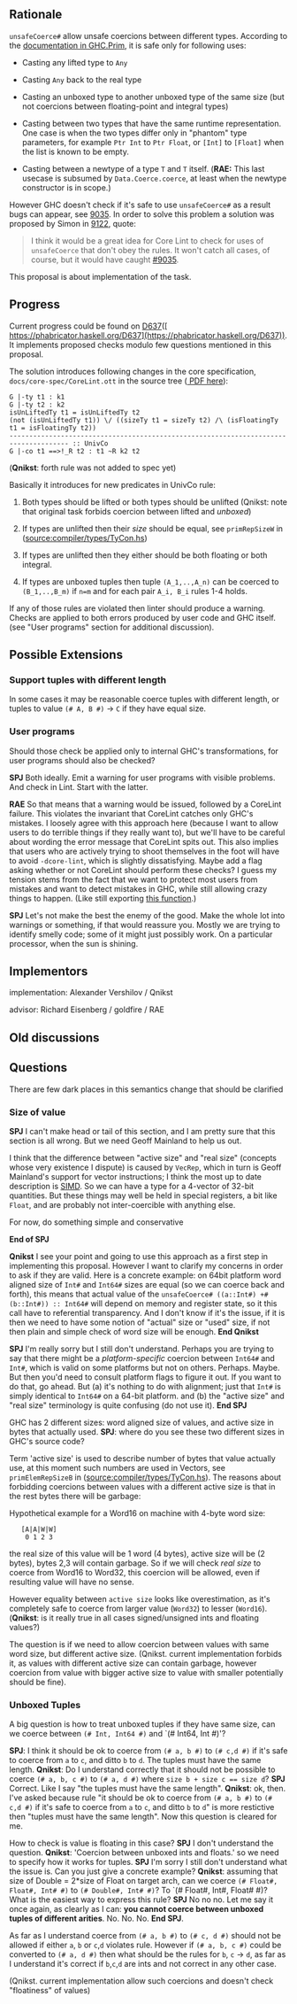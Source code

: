 ## Rationale



`unsafeCoerce#` allow unsafe coercions between different types.
According to the [
documentation in GHC.Prim](http://hackage.haskell.org/package/ghc-prim-0.3.1.0/docs/GHC-Prim.html#v:unsafeCoerce-35-), it is safe only for following uses:


- Casting any lifted type to `Any`

- Casting `Any` back to the real type

- Casting an unboxed type to another unboxed type of the same size (but not coercions between floating-point and integral types)

- Casting between two types that have the same runtime representation. One case is when the two types differ only in "phantom" type parameters, for example `Ptr Int` to `Ptr Float`, or `[Int]` to `[Float]` when the list is known to be empty. 

- Casting between a newtype of a type `T` and `T` itself.  (**RAE:** This last usecase is subsumed by `Data.Coerce.coerce`, at least when the newtype constructor is in scope.)


However GHC doesn't check if it's safe to use `unsafeCoerce#` as a result bugs can appear, see [9035](https://gitlab.staging.haskell.org/ghc/ghc/issues/9035).
In order to solve this problem a solution was proposed by Simon in [9122](https://gitlab.staging.haskell.org/ghc/ghc/issues/9122), quote:


>
>
> I think it would be a great idea for Core Lint to check for uses of `unsafeCoerce` that don't obey the rules. It won't catch all cases, of course, but it would have caught [\#9035](https://gitlab.staging.haskell.org/ghc/ghc/issues/9035). 
>
>


This proposal is about implementation of the task.


## Progress



Current progress could be found on [
D637](https://phabricator.haskell.org/D637)([
https://phabricator.haskell.org/D637](https://phabricator.haskell.org/D637)). It implements
proposed checks modulo few questions mentioned in this proposal. 



The solution introduces following changes in the core specification, `docs/core-spec/CoreLint.ott` in the source tree ([
PDF here](https://github.com/ghc/ghc/blob/master/docs/core-spec/core-spec.pdf)):


```wiki
G |-ty t1 : k1
G |-ty t2 : k2
isUnLiftedTy t1 = isUnLiftedTy t2
(not (isUnLiftedTy t1)) \/ ((sizeTy t1 = sizeTy t2) /\ (isFloatingTy t1 = isFloatingTy t2))
------------------------------------------------------------------------------------- :: UnivCo
G |-co t1 ==>!_R t2 : t1 ~R k2 t2
```


(**Qnikst**: forth rule was not added to spec yet)



Basically it introduces for new predicates in UnivCo rule:


1. Both types should be lifted or both types should be unlifted (Qnikst: note that original task forbids coercion between lifted and *unboxed*)

1. If types are unlifted then their *size* should be equal, see `primRepSizeW` in ([source:compiler/types/TyCon.hs](/trac/ghc/browser/compiler/types/TyCon.hs)[](/trac/ghc/export/HEAD/ghc/compiler/types/TyCon.hs))

1. If types are unlifted then they either should be both floating or both integral.

1. If types are unboxed tuples then tuple `(A_1,..,A_n)` can be coerced to `(B_1,..,B_m)` if `n=m` and for each pair `A_i, B_i` rules 1-4 holds.


If any of those rules are violated then linter should produce a warning.
Checks are applied to both errors produced by user code and GHC itself. (see "User programs" section for additional discussion). 


## Possible Extensions


### Support tuples with different length



In some cases it may be reasonable coerce tuples with different length, or tuples to value `(# A, B #)` -\> `C` if they have
equal size.


### User programs



Should those check be applied only to internal GHC's transformations, for user programs should also be
checked?



**SPJ** Both ideally.  Emit a warning for user programs with visible problems.  And check in Lint.  Start with the latter.



**RAE** So that means that a warning would be issued, followed by a CoreLint failure. This violates the invariant that CoreLint catches only GHC's mistakes. I loosely agree with this approach here (because I want to allow users to do terrible things if they really want to), but we'll have to be careful about wording the error message that CoreLint spits out. This also implies that users who are actively trying to shoot themselves in the foot will have to avoid `-dcore-lint`, which is slightly dissatisfying. Maybe add a flag asking whether or not CoreLint should perform these checks? I guess my tension stems from the fact that we want to protect most users from mistakes and want to detect mistakes in GHC, while still allowing crazy things to happen. (Like still exporting [
this function](https://github.com/haskell/bytestring/blob/2530b1c28f15d0f320a84701bf507d5650de6098/Data/ByteString/Internal.hs#L599).)
 
**SPJ** Let's not make the best the enemy of the good.  Make the whole lot into warnings or something, if that would reassure you.  Mostly we are trying to identify smelly code; some of it might just possibly work.  On a particular processor, when the sun is shining.  


## Implementors



implementation: Alexander Vershilov / Qnikst



advisor: Richard Eisenberg / goldfire / RAE


## Old discussions


## Questions



There are few dark places in this semantics change that should be clarified


### Size of value



**SPJ** I can't make head or tail of this section, and I am pretty sure that this section is all wrong.  But we need Geoff Mainland to help us out.  



I think that the difference between "active size" and "real size" (concepts whose very existence I dispute) is caused by `VecRep`, which in turn is Geoff Mainland's support for vector instructions; I think the most up to date description is [SIMD](simd).  So we can have a type for a 4-vector of 32-bit quantities.  But these things may well be held in special registers, a bit like `Float`, and are probably not inter-coercible with anything else. 



For now, do something simple and conservative
 
**End of SPJ**



**Qnikst** I see your point and going to use this approach as a first step in implementing this proposal. However I want  to clarify my concerns in order to ask if they are valid.
Here is a concrete example: on 64bit platform word aligned size of `Int#` and `Int64#` sizes are equal (so we can coerce back and forth), this means that 
actual value of the `unsafeCoerce# ((a::Int#) +# (b::Int#)) :: Int64#` will depend on memory and register state, so it this call have to referential transparency.
And I don't know if it's the issue, if it is then we need to have some notion of "actual" size or "used" size, if not then plain and simple check of word size will be enough.
**End Qnikst**



**SPJ** I'm really sorry but I still don't understand.  Perhaps you are trying to say that there might be a *platform-specific* coercion between `Int64#` and `Int#`, which is valid on some platforms but not on others.  Perhaps.  Maybe.  But then you'd need to consult platform flags to figure it out. If you want to do that, go ahead.  But (a) it's nothing to do with alignment; just that `Int#` is simply identical to `Int64#` on a 64-bit platform.  and (b) the "active size" and "real size" terminology is quite confusing (do not use it). **End SPJ**



GHC has 2 different sizes: word aligned size of values, and active size in bytes that actually used.  **SPJ**: where do you see these two different sizes in GHC's source code?



Term 'active size' is used to describe number of bytes that value actually use, at this moment such numbers are used
in Vectors, see `primElemRepSizeB` in ([source:compiler/types/TyCon.hs](/trac/ghc/browser/compiler/types/TyCon.hs)[](/trac/ghc/export/HEAD/ghc/compiler/types/TyCon.hs)). The reasons about forbidding coercions between
values with a different active size is that in the rest bytes there will be garbage:



Hypothetical example for a Word16 on machine with 4-byte word size:


```wiki
   [A|A|W|W]
    0 1 2 3 
```


the real size of this value will be 1 word (4 bytes), active size will be (2 bytes), bytes 2,3 will contain garbage.
So if we will check *real size* to coerce from Word16 to Word32, this coercion will be allowed, even if resulting
value will have no sense. 



However equality between `active size` looks like overestimation, as it's completely safe to coerce from larger value
(`Word32`) to lesser (`Word16`). (**Qnikst**: is it really true in all cases signed/unsigned ints and floating values?)



The question is if we need to allow coercion between values with same word size, but different active size.
(Qnikst. current implementation forbids it, as values with different active size can contain garbage, however coercion from value with bigger active size to value with smaller potentially should be fine).


### Unboxed Tuples



A big question is how to treat unboxed tuples if they have same size, can we coerce between `(# Int, Int64 #)` and \`(\# Int64, Int \#)'?



**SPJ**: I think it should be ok to coerce from `(# a, b #)` to `(# c,d #)` if it's safe to coerce from `a` to `c`, and ditto `b` to `d`.  The tuples must have the same length. 
**Qnikst**: Do I understand correctly that it should not be possible to coerce `(# a, b, c #)` to `(# a, d #)` where `size b + size c == size d`?   **SPJ** Correct. Like I say "the tuples must have the same length". **Qnikst**: ok, then. I've asked because rule "it should be ok to coerce from `(# a, b #)` to `(# c,d #)` if it's safe to coerce from `a` to `c`, and ditto `b` to `d`" is more restictive then "tuples must have the same length". Now this question is cleared for me.
 



How to check is value is floating in this case?  **SPJ** I don't understand the question.
**Qnikst**: 'Coercion between unboxed ints and floats.' so we need to specify how it works for tuples.  **SPJ** I'm sorry I still don't understand what the issue is.  Can you just give a concrete example? 
**Qnikst**: assuming that size of Double = 2\*size of Float on target arch, can we coerce `(# Float#, Float#, Int# #)` to `(# Double#, Int# #)`? To \`(\# Float\#, Int\#, Float\# \#)? What is the easiest way to express this rule?  **SPJ** No no no.  Let me say it once again, as clearly as I can: **you cannot coerce between unboxed tuples of different arities**.  No. No. No. **End SPJ**.



As far as I understand coerce from `(# a, b #)` to `(# c, d #)` should not be allowed if either `a`, `b` or `c`,`d` violates rule.
However if `(# a, b, c #)` could be converted to  `(# a, d #)` then what should be the rules for `b`, `c` -\> `d`, as far as I understand
it's correct if `b`,`c`,`d`  are ints and not correct in any other case. 



(Qnikst. current implementation allow such coercions and doesn't check "floatiness" of values)


